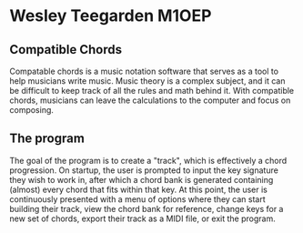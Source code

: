 # Wesley Teegarden M1OEP
## Compatible Chords 
Compatable chords is a music notation software that serves as a tool to help musicians
write music. Music theory is a complex subject, and it can be difficult to keep track
of all the rules and math behind it. With compatible chords, musicians can leave
the calculations to the computer and focus on composing.
  
## The program
The goal of the program is to create a "track", which is effectively a chord progression. On startup,
the user is prompted to input the key signature they wish to work in, after which a chord bank is
generated containing (almost) every chord that fits within that key. At this point, the user is continuously
presented with a menu of options where they can start building their track, view the chord bank for
reference, change keys for a new set of chords, export their track as a MIDI file, or exit the program.
